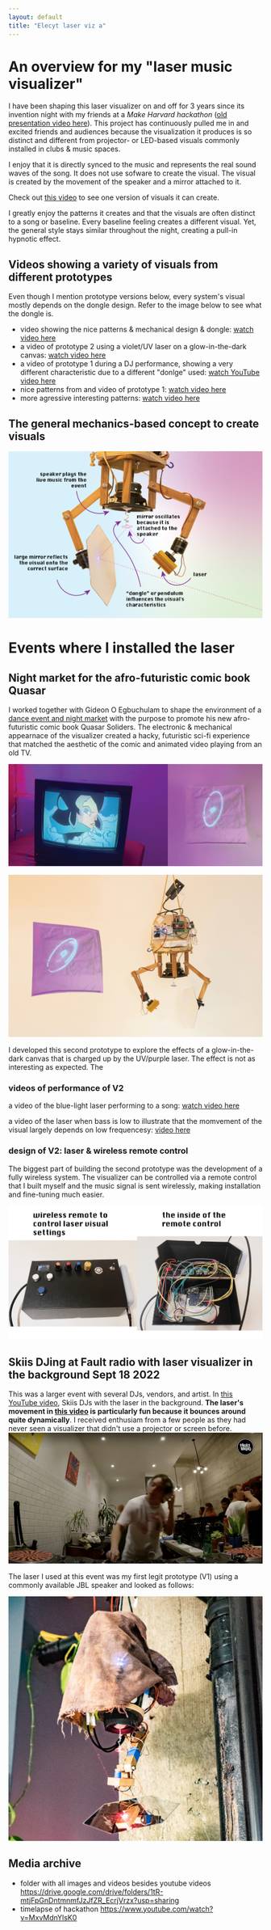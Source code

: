```yaml
---
layout: default
title: "Elecyt laser viz a"
---
```


# An overview for my "laser music visualizer"
I have been shaping this laser visualizer on and off for 3 years since its invention night with my friends at a _Make Harvard hackathon_ ([old presentation video here](https://www.youtube.com/watch?v=FHm0N6WwG0I)). This project has continuously pulled me in and excited friends and audiences because the visualization it produces is so distinct and different from projector- or LED-based visuals commonly installed in clubs & music spaces.  

I enjoy that it is directly synced to the music and represents the real sound waves of the song. It does not use sofware to create the visual. The visual is created by the movement of the speaker and a mirror attached to it.

Check out [this video](https://www.instagram.com/p/C3gVEC_vH-_/?img_index=2) to see one version of visuals it can create. 

I greatly enjoy the patterns it creates and that the visuals are often distinct to a song or baseline. Every baseline feeling creates a different visual. Yet, the general style stays similar throughout the night, creating a pull-in hypnotic effect.

## Videos showing a variety of visuals from different prototypes

Even though I mention prototype versions below, every system's visual mostly depends on the dongle design. Refer to the image below to see what the dongle is.

- video showing the nice patterns & mechanical design & dongle: [watch video here](https://drive.google.com/open?id=10civDd-9JF-H-3Bd6eV9HEJQMKDIcLDG&usp=drive_fs)
- a video of prototype 2 using a violet/UV laser on a glow-in-the-dark canvas: [watch video here](https://drive.google.com/file/d/1l1MZriswP_XaEk1L2y1xKXLuPloSW3ox/view?usp=sharing)
- a video of prototype 1 during a DJ performance, showing a very different characteristic due to a different "donlge" used: [watch YouTube video here](https://www.youtube.com/watch?v=yF6J6Qs61sM)
- nice patterns from and video of prototype 1: [watch video here](https://drive.google.com/open?id=1bYmC6vWL01hWp9DVYv3JUbwNjqFvRZTy&usp=drive_fs)
- more agressive interesting patterns: [watch video here](https://drive.google.com/file/d/1l1MZriswP_XaEk1L2y1xKXLuPloSW3ox/view?usp=sharing)



## The general mechanics-based concept to create visuals
![](media/ELECYT-LASER-VIZ-A-general-graphics-01.png)


# Events where I installed the laser

## Night market for the afro-futuristic comic book Quasar
I worked together with Gideon O Egbuchulam to shape the environment of a [dance event and night market](https://www.instagram.com/p/CzT37VSL3ri/?img_index=1) with the purpose to promote his new afro-futuristic comic book Quasar Soliders. The  electronic & mechanical appearnace of the visualizer created a hacky, futuristic sci-fi experience that matched the aesthetic of the comic and animated video playing from an old TV. 

![](media/ELECYT-LASER-VIZ-A-general-graphics-02.png)

![](media/ELECYT-LASER-VIZ-A-general-graphics-03.png)

I developed this second prototype to explore the effects of a glow-in-the-dark canvas that is charged up by the UV/purple laser. The effect is not as interesting as expected. The 

### videos of performance of V2
a video of the blue-light laser performing to a song: [watch video here](https://drive.google.com/file/d/1l1MZriswP_XaEk1L2y1xKXLuPloSW3ox/view?usp=sharing)

a video of the laser when bass is low to illustrate that the momvement of the visual largely depends on low frequencesy: [video here](https://drive.google.com/file/d/1kzZRIBprKgb_-05AWdPADXQzIdXBEBcN/view?usp=sharing)


### design of V2: laser & wireless remote control

The biggest part of building the second prototype was the development of a fully wireless system. The visualizer can be controlled via a remote control that I built myself and the music signal is sent wirelessly, making installation and fine-tuning much easier. 

![](media/ELECYT-LASER-VIZ-A-general-graphics-04.png)


## Skiis DJing at Fault radio with laser visualizer in the background Sept 18 2022
This was a larger event with several DJs, vendors, and artist. In [this YouTube video](https://www.youtube.com/watch?v=yF6J6Qs61sM), Skiis DJs with the laser in the background. **The laser's movement in [this video](https://www.youtube.com/watch?v=yF6J6Qs61sM) is particularly fun because it bounces around quite dynamically**. I received enthusiam from a few people as they had never seen a visualizer that didn't use a projector or screen before. 
![](media/cleanshot_2023-11-06-at-20-38-04@2x.png)

The laser I used at this event was my first legit prototype (V1) using a commonly available JBL speaker and looked as follows:

![](media/cleanshot_2023-11-06-at-21-01-27@2x.png)



## Media archive


- folder with all images and videos besides youtube videos https://drive.google.com/drive/folders/1tR-mtjFpGnDntmnmfJzJfZR_EcrjVrzx?usp=sharing
- timelapse of hackathon https://www.youtube.com/watch?v=MxvMdnYlsK0



